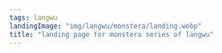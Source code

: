 ```yaml
---
tags: langwu
landingImage: "img/langwu/monstera/landing.webp"
title: "landing page for monstera series of langwu"
---
```

